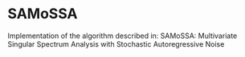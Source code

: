 # SAMoSSA
Implementation of the algorithm described in: SAMoSSA: Multivariate Singular Spectrum Analysis with Stochastic Autoregressive Noise

